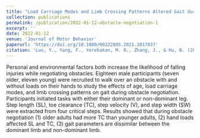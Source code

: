 ```yaml
---
title: "Load Carriage Modes and Limb Crossing Patterns Altered Gait during Obstacle Negotiation"
collection: publications
permalink: /publication/2022-01-12-obstacle-negotiation-1
excerpt: ''
date: 2022-01-12
venue: 'Journal of Motor Behavior'
paperurl: 'https://doi.org/10.1080/00222895.2021.2017837'
citation: 'Luo, Y., Yang, F., Yerebakan, M. O., Zhang, J., & Hu, B. (2022). Load Carriage Modes and Limb Crossing Patterns Altered Gait during Obstacle Negotiation. Journal of Motor Behavior.'
---
```


Personal and environmental factors both increase the likelihood of falling injuries while negotiating obstacles. Eighteen male participants (seven older, eleven young) were recruited to walk over an obstacle with and without loads on their hands to study the effects of age, load carriage modes, and limb crossing patterns on gait during obstacle negotiation. Participants initiated tasks with either their dominant or non-dominant leg. Step length (SL), toe clearance (TC), step velocity (V), and step width (SW) were extracted from four critical steps. Results showed that during obstacle negotiation (1) older adults had more TC than younger adults, (2) hand loads affected SL and TC, (3) gait parameters are dissimilar between the dominant limb and non-dominant limb.
